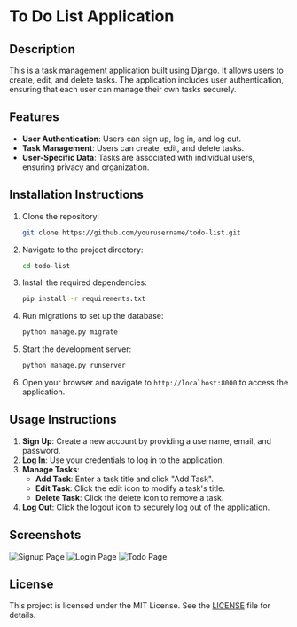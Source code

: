 # To Do List Application

## Description
This is a task management application built using Django. It allows users to create, edit, and delete tasks. The application includes user authentication, ensuring that each user can manage their own tasks securely.

## Features
- **User Authentication**: Users can sign up, log in, and log out.
- **Task Management**: Users can create, edit, and delete tasks.
- **User-Specific Data**: Tasks are associated with individual users, ensuring privacy and organization.

## Installation Instructions
1. Clone the repository:
   ```bash
   git clone https://github.com/yourusername/todo-list.git
   ```
2. Navigate to the project directory:
   ```bash
   cd todo-list
   ```
3. Install the required dependencies:
   ```bash
   pip install -r requirements.txt
   ```
4. Run migrations to set up the database:
   ```bash
   python manage.py migrate
   ```
5. Start the development server:
   ```bash
   python manage.py runserver
   ```
6. Open your browser and navigate to `http://localhost:8000` to access the application.

## Usage Instructions
1. **Sign Up**: Create a new account by providing a username, email, and password.
2. **Log In**: Use your credentials to log in to the application.
3. **Manage Tasks**:
   - **Add Task**: Enter a task title and click "Add Task".
   - **Edit Task**: Click the edit icon to modify a task's title.
   - **Delete Task**: Click the delete icon to remove a task.
4. **Log Out**: Click the logout icon to securely log out of the application.

## Screenshots
![Signup Page](static/js/Screenshot(24).png)
![Login Page](static/js/Screenshot(25).png)
![Todo Page](static/js/Screenshot(26).png)

## License
This project is licensed under the MIT License. See the [LICENSE](LICENSE) file for details.
